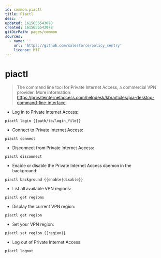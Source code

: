 ```yaml
---
id: common.piactl
title: Piactl
desc: ''
updated: 1615655543078
created: 1615655543078
gitDirPath: pages/common
sources:
  - name: ''
    url: 'https://github.com/salesforce/policy_sentry'
    license: MIT
---
```

# piactl

> The command line tool for Private Internet Access, a commercial VPN provider.
> More information: <https://privateinternetaccess.com/helpdesk/kb/articles/pia-desktop-command-line-interface>.

- Log in to Private Internet Access:

`piactl login {{path/to/login_file}}`

- Connect to Private Internet Access:

`piactl connect`

- Disconnect from Private Internet Access:

`piactl disconnect`

- Enable or disable the Private Internet Access daemon in the background:

`piactl background {{enable|disable}}`

- List all available VPN regions:

`piactl get regions`

- Display the current VPN region:

`piactl get region`

- Set your VPN region:

`piactl set region {{region}}`

- Log out of Private Internet Access:

`piactl logout`

